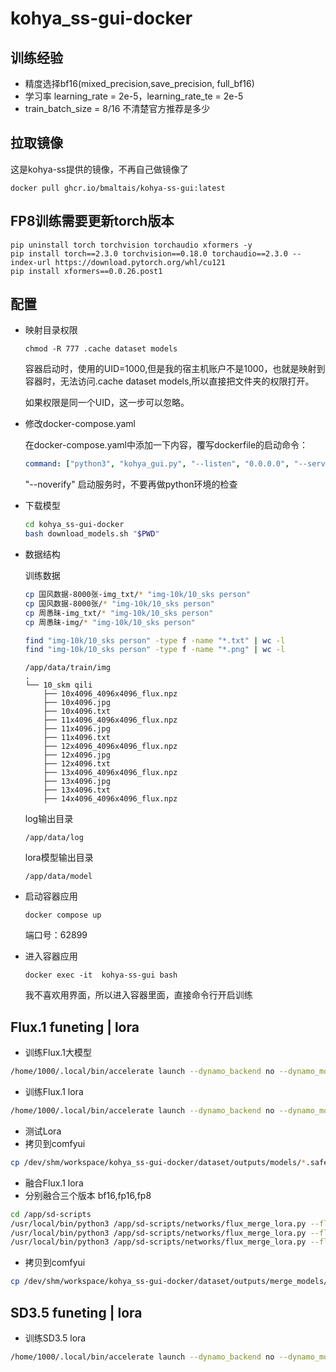 # kohya_ss-gui-docker

## 训练经验
- 精度选择bf16(mixed_precision,save_precision, full_bf16)
- 学习率 learning_rate = 2e-5，learning_rate_te = 2e-5
- train_batch_size = 8/16 不清楚官方推荐是多少

## 拉取镜像

这是kohya-ss提供的镜像，不再自己做镜像了
```
docker pull ghcr.io/bmaltais/kohya-ss-gui:latest
```

## FP8训练需要更新torch版本
```
pip uninstall torch torchvision torchaudio xformers -y
pip install torch==2.3.0 torchvision==0.18.0 torchaudio==2.3.0 --index-url https://download.pytorch.org/whl/cu121
pip install xformers==0.0.26.post1
```

## 配置
- 映射目录权限
    ```
    chmod -R 777 .cache dataset models
    ```

    容器启动时，使用的UID=1000,但是我的宿主机账户不是1000，也就是映射到容器时，无法访问.cache dataset models,所以直接把文件夹的权限打开。

    如果权限是同一个UID，这一步可以忽略。


- 修改docker-compose.yaml
    
    在docker-compose.yaml中添加一下内容，覆写dockerfile的启动命令：
    ```yaml
    command: ["python3", "kohya_gui.py", "--listen", "0.0.0.0", "--server_port", "7860", "--headless" "--noverify"]
    ```
    "--noverify" 启动服务时，不要再做python环境的检查

- 下载模型
    ```bash
    cd kohya_ss-gui-docker
    bash download_models.sh "$PWD"
    ```

- 数据结构
    
    训练数据 
    ```bash
    cp 国风数据-8000张-img_txt/* "img-10k/10_sks person"
    cp 国风数据-8000张/* "img-10k/10_sks person"
    cp 周愚昧-img_txt/* "img-10k/10_sks person" 
    cp 周愚昧-img/* "img-10k/10_sks person" 

    find "img-10k/10_sks person" -type f -name "*.txt" | wc -l
    find "img-10k/10_sks person" -type f -name "*.png" | wc -l
    ```
    
    ```
    /app/data/train/img
    .
    └── 10_skm qili
        ├── 10x4096_4096x4096_flux.npz
        ├── 10x4096.jpg
        ├── 10x4096.txt
        ├── 11x4096_4096x4096_flux.npz
        ├── 11x4096.jpg
        ├── 11x4096.txt
        ├── 12x4096_4096x4096_flux.npz
        ├── 12x4096.jpg
        ├── 12x4096.txt
        ├── 13x4096_4096x4096_flux.npz
        ├── 13x4096.jpg
        ├── 13x4096.txt
        ├── 14x4096_4096x4096_flux.npz
    ```

    log输出目录
    ```
    /app/data/log
    ```

    lora模型输出目录
    ```
    /app/data/model
    ```

- 启动容器应用
    ```
    docker compose up
    ```
    端口号：62899


- 进入容器应用
    ```
    docker exec -it  kohya-ss-gui bash
    ```
    我不喜欢用界面，所以进入容器里面，直接命令行开启训练

## Flux.1 funeting | lora 
- 训练Flux.1大模型
```bash
/home/1000/.local/bin/accelerate launch --dynamo_backend no --dynamo_mode default --mixed_precision bf16 --num_processes 1 --num_machines 1 --num_cpu_threads_per_process 2 /app/sd-scripts/flux_train.py --config_file /app/outputs/config_dreambooth-20250427-085645.toml 2>&1 | tee outputs/logs.txt
```

- 训练Flux.1 lora
```bash
/home/1000/.local/bin/accelerate launch --dynamo_backend no --dynamo_mode default --mixed_precision bf16 --num_processes 1 --num_machines 1 --num_cpu_threads_per_process 2 /app/sd-scripts/flux_train_network.py --config_file /app/outputs/config_lora-20250427-101924.toml 2>&1 | tee outputs/logs.txt
```

- 测试Lora
- 拷贝到comfyui
```bash
cp /dev/shm/workspace/kohya_ss-gui-docker/dataset/outputs/models/*.safetensors  /dev/shm/workspace/comfyui-docker/volumes/comfyui-dev/data/models/loras
```

- 融合Flux.1 lora
- 分别融合三个版本 bf16,fp16,fp8
```bash
cd /app/sd-scripts
/usr/local/bin/python3 /app/sd-scripts/networks/flux_merge_lora.py --flux_model /app/models/unet/flux1-dev.safetensors --save_precision bf16 --precision bf16 --save_to /app/outputs/merge_models/F.1-国风汉服-鹤羽谣-bf16.safetensors --loading_device cuda --working_device cuda --models /app/outputs/models/国风lora-img-13k-Adafactor-LR1e-4-B2-Dim128-000003.safetensors --ratios 1
/usr/local/bin/python3 /app/sd-scripts/networks/flux_merge_lora.py --flux_model /app/models/unet/flux1-dev.safetensors --save_precision fp16 --precision bf16 --save_to /app/outputs/merge_models/F.1-国风汉服-鹤羽谣-fp16.safetensors --loading_device cuda --working_device cuda --models /app/outputs/models/国风lora-img-13k-Adafactor-LR1e-4-B2-Dim128-000003.safetensors --ratios 1
/usr/local/bin/python3 /app/sd-scripts/networks/flux_merge_lora.py --flux_model /app/models/unet/flux1-dev.safetensors --save_precision fp8 --precision bf16 --save_to /app/outputs/merge_models/F.1-国风汉服-鹤羽谣-fp8.safetensors --loading_device cuda --working_device cuda --models /app/outputs/models/国风lora-img-13k-Adafactor-LR1e-4-B2-Dim128-000003.safetensors --ratios 1
```

- 拷贝到comfyui
```bash
cp /dev/shm/workspace/kohya_ss-gui-docker/dataset/outputs/merge_models/* /dev/shm/workspace/comfyui-docker/volumes/comfyui-dev/data/models/unet 
```

## SD3.5 funeting | lora 

- 训练SD3.5 lora
```bash
/home/1000/.local/bin/accelerate launch --dynamo_backend no --dynamo_mode default --mixed_precision bf16 --num_processes 1 --num_machines 1 --num_cpu_threads_per_process 2 /app/sd-scripts/sd3_train_network.py --config_file /app/outputs/config_lora.toml 2>&1 | tee outputs/logs.txt
```